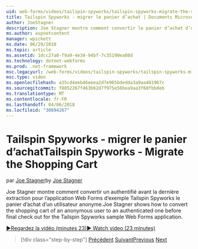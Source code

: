 ```yaml
---
uid: web-forms/videos/tailspin-spyworks/tailspin-spyworks-migrate-the-shopping-cart
title: Tailspin Spyworks - migrer le panier d’achat | Documents Microsoft
author: JoeStagner
description: Joe Stagner montre comment convertir le panier d’achat d’un utilisateur anonyme une authentifié avant la dernière extraction de l’exemple Tailspin Spyworks Web f...
ms.author: aspnetcontent
manager: wpickett
ms.date: 06/29/2010
ms.topic: article
ms.assetid: 1dcc27a0-f9a9-4e34-94bf-7c35190ea08d
ms.technology: dotnet-webforms
ms.prod: .net-framework
msc.legacyurl: /web-forms/videos/tailspin-spyworks/tailspin-spyworks-migrate-the-shopping-cart
msc.type: video
ms.openlocfilehash: a35cd4eeb46eeea2d7e965bdedda3a9aa481967c
ms.sourcegitcommit: f8852267f463b62d7f975e56bea9aa3f68fbbdeb
ms.translationtype: MT
ms.contentlocale: fr-FR
ms.lasthandoff: 04/06/2018
ms.locfileid: "30894267"
---
```

<a name="tailspin-spyworks---migrate-the-shopping-cart"></a><span data-ttu-id="d1eee-103">Tailspin Spyworks - migrer le panier d’achat</span><span class="sxs-lookup"><span data-stu-id="d1eee-103">Tailspin Spyworks - Migrate the Shopping Cart</span></span>
====================
<span data-ttu-id="d1eee-104">par [Joe Stagner](https://github.com/JoeStagner)</span><span class="sxs-lookup"><span data-stu-id="d1eee-104">by [Joe Stagner](https://github.com/JoeStagner)</span></span>

<span data-ttu-id="d1eee-105">Joe Stagner montre comment convertir un authentifié avant la dernière extraction pour l’application Web Forms d’exemple Tailspin Spyworks le panier d’achat d’un utilisateur anonyme.</span><span class="sxs-lookup"><span data-stu-id="d1eee-105">Joe Stagner shows how to convert the shopping cart of an anonymous user to an authenticated one before final check out for the Tailspin Spyworks sample Web Forms application.</span></span>

[<span data-ttu-id="d1eee-106">&#9654;Regardez la vidéo (minutes 23)</span><span class="sxs-lookup"><span data-stu-id="d1eee-106">&#9654; Watch video (23 minutes)</span></span>](https://channel9.msdn.com/Blogs/ASP-NET-Site-Videos/tailspin-spyworks-migrate-the-shopping-cart)

> [!div class="step-by-step"]
> <span data-ttu-id="d1eee-107">[Précédent](tailspin-spyworks-update-the-shopping-cart.md)
> [Suivant](tailspin-spyworks-final-check-out.md)</span><span class="sxs-lookup"><span data-stu-id="d1eee-107">[Previous](tailspin-spyworks-update-the-shopping-cart.md)
[Next](tailspin-spyworks-final-check-out.md)</span></span>
